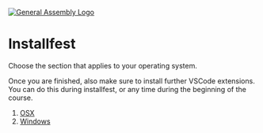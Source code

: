 [![General Assembly Logo](https://camo.githubusercontent.com/1a91b05b8f4d44b5bbfb83abac2b0996d8e26c92/687474703a2f2f692e696d6775722e636f6d2f6b6538555354712e706e67)](https://generalassemb.ly/education/web-development-immersive)

# Installfest

Choose the section that applies to your operating system.

Once you are finished, also make sure to install further VSCode extensions. You can do this during installfest, or any time during the beginning of the course.

1. [OSX](img/osx/README.md) 
1. [Windows](img/windows/README.md)

